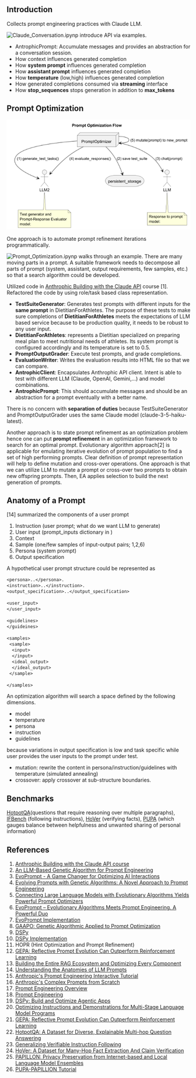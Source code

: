 
Introduction
------------

Collects prompt engineering practices with Claude LLM. 

![Claude_Conversation.ipynp](src/Claude_Conversation.ipynb) introduce API via examples.
- AntrophicPrompt: Accumulate messages and provides an abstraction for a conversation session. 
- How context influences generated completion
- How **system prompt** influences generated completion
- How **assistant prompt** influences generated completion
- How **temperature** (low,high) influences generated completion
- How generated completions consumed via **streaming** interface
- How **stop_sequences** stops generation in addition to **max_tokens**


Prompt Optimization
-------------------
![Prompt-Optimization-HLD](./docs/HLD-0-Prompt_Optimization_Flow.png)

One approach is to automate prompt refinement iterations programmatically.

![Prompt_Optimization.ipynp](src/Prompt_Optimization.ipynb) walks through an example. 
There are many moving parts in a prompt. 
A suitable framework needs to decompose all parts of prompt (system, assistant, output requirements, few samples, etc.)
so that a search algorithm could be developed. 

Utilized code in 
<a href="https://anthropic.skilljar.com/claude-with-the-anthropic-api/" target="_blank">Anthrophic Building with the Claude API</a> course [1]. 
Refactored the code by using role/task based class representation.

- **TestSuiteGenerator**: Generates test prompts with different inputs for the **same prompt** in DietitianForAthletes. 
  The purpose of these tests to make sure completions of **DietitianForAthletes** meets the expectations of LLM based service 
  because to be production quality, it needs to be robust to any user input. 
- **DietitianForAthletes**: represents a Dietitian specialized on preparing meal plan to meet nutritional needs of athletes.
  Its system prompt is configured accordingly and its temperature is set to 0.5.
- **PromptOutputGrader**: Execute test prompts, and grade completions. 
- **EvaluationWriter**: Writes the evaluation results into HTML file so that we can compare. 
- **AntrophicClient**: Encapsulates Anthrophic API client. Intent is able to test with different LLM (Claude, OpenAI, Gemini,...) and model combinations.
- **AntrophicPrompt**: This should accumulate messages and should be an abstraction for a prompt eventually with a better name. 

There is no concern with **separation of duties** because TestSuiteGenerator and 
PromptOutputGrader uses the same Claude model (claude-3-5-haiku-latest).

Another approach is to state prompt refinement as an optimization problem 
hence one can put **prompt refinement** in an optimization framework to search for an optimal prompt.
Evolutionary algorithm approach[2] is applicable for emulating iterative evolution of prompt population to find a set of high performing prompts. 
Clear definition of prompt representation will help to define mutation and cross-over operations. 
One approach is that we can utilize LLM to mutate a prompt or cross-over two prompts to obtain new offspring prompts. 
Then, EA applies selection to build the next generation of prompts. 

Anatomy of a Prompt
----------
[14] summarized the components of a user prompt
1. Instruction (user prompt; what do we want LLM to generate)
1. User input (prompt_inputs dictionary in )
1. Context 
1. Sample (one/few samples of input-output pairs; 1,2,6)
1. Persona (system prompt)
1. Output specification

A hypothetical user prompt structure could be represented as

````
<persona>..</persona>. 
<instruction>..</instruction>. 
<output_specification>..</output_specification>

<user_input>
</user_input>

<guidelines>
</guideines>

<samples>
 <sample>
  <input>
  </input>
  <ideal_output>
  </ideal_output>
 </sample>

</samples>
````

An optimization algorithm will search a space defined by the following dimensions.
- model
- temperature
- persona
- instruction
- guidelines

because variations in output specification is low and task specific while user provides the user inputs to the prompt under test.

- mutation: rewrite the content in persona/instruction/guidelines with temperature (simulated annealing)
- crossover: apply crossover at sub-structure boundaries. 

Benchmarks
----------

[HotpotQA](https://hotpotqa.github.io/)(questions that require reasoning over multiple paragraphs), 
[IFBench](https://github.com/allenai/IFBench) (following instructions), 
[HoVer](https://hover-nlp.github.io/) (verifying facts), 
[PUPA](https://github.com/Columbia-NLP-Lab/PAPILLON) (which gauges balance between helpfulness and unwanted sharing of personal information)



References
----------
1. [Anthrophic Building with the Claude API course](https://anthropic.skilljar.com/claude-with-the-anthropic-api/)
1. [An LLM-Based Genetic Algorithm for Prompt Engineering](https://dl.acm.org/doi/10.1145/3712255.3726633)
1. [EvoPrompt - A Game Changer for Optimizing AI Interactions](https://news.promptengineering.org/evoprompt-a-game-changer-for-optimizing-ai-interactions.html)
1. [Evolving Prompts with Genetic Algorithms: A Novel Approach to Prompt Engineering](https://medium.com/@eugenesh4work/evolving-prompts-with-genetic-algorithms-a-novel-approach-to-prompt-engineering-a2e1e0f53b9a)
1. [Connecting Large Language Models with Evolutionary Algorithms Yields Powerful Prompt Optimizers](https://openreview.net/pdf?id=ZG3RaNIsO8)
1. [EvoPrompt – Evolutionary Algorithms Meets Prompt Engineering. A Powerful Duo](https://ai.gopubby.com/evoprompt-evolutionary-algorithms-meets-prompt-engineering-a-powerful-duo-c30c427e88cc)
1. [EvoPrompt Implementation](https://github.com/beeevita/EvoPrompt)
1. [GAAPO: Genetic Algorithmic Applied to Prompt Optimization](https://arxiv.org/abs/2504.07157)
1. [DSPy](https://arxiv.org/abs/2310.03714) 
1. [DSPy Implementation](https://github.com/stanfordnlp/dspy)
1. HOPR (Hint Optimization and Prompt Refinement)
1. [GEPA: Reflective Prompt Evolution Can Outperform Reinforcement Learning](https://arxiv.org/abs/2507.19457)
1. [Building the Entire RAG Ecosystem and Optimizing Every Component](https://levelup.gitconnected.com/building-the-entire-rag-ecosystem-and-optimizing-every-component-8f23349b96a4)
1. [Understanding the Anatomies of LLM Prompts](https://www.codesmith.io/blog/mastering-llm-prompts)
1. [Anthropic's Prompt Engineering Interactive Tutorial](https://github.com/anthropics/prompt-eng-interactive-tutorial)
1. [Anthropic's Complex Prompts from Scratch](https://github.com/anthropics/prompt-eng-interactive-tutorial/blob/master/Anthropic%201P/09_Complex_Prompts_from_Scratch.ipynb)
1. [Prompt Engineering Overview](https://docs.claude.com/en/docs/build-with-claude/prompt-engineering/overview)
1. [Prompt Engineering](https://github.com/anthropics/courses/blob/master/real_world_prompting/03_prompt_engineering.ipynb)
1. [DSPy: Build and Optimize Agentic Apps](https://learn.deeplearning.ai/courses/dspy-build-optimize-agentic-apps/lesson/nj890/introduction)
1. [Optimizing Instructions and Demonstrations for Multi-Stage Language Model Programs](https://arxiv.org/abs/2406.11695)
1. [GEPA: Reflective Prompt Evolution Can Outperform Reinforcement Learning](https://arxiv.org/abs/2507.19457)
1. [HotpotQA: A Dataset for Diverse, Explainable Multi-hop Question Answering](https://arxiv.org/abs/1809.09600)
1. [Generalizing Verifiable Instruction Following](https://arxiv.org/abs/2507.02833)
1. [HoVer: A Dataset for Many-Hop Fact Extraction And Claim Verification](https://arxiv.org/abs/2011.03088)
1. [PAPILLON: Privacy Preservation from Internet-based and Local Language Model Ensembles](https://arxiv.org/abs/2410.17127)
1. [PUPA-PAPILLION Tutorial](https://colab.research.google.com/github/Columbia-NLP-Lab/PAPILLON/blob/main/papillon_tutorial.ipynb)

